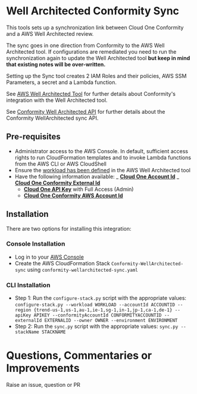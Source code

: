 # Well Architected Conformity Sync

This tools sets up a synchronization link between Cloud One Conformity and a AWS Well Architected review.

The sync goes in one direction from Conformity to the AWS Well Architected tool. If configurations are remediated you need to run the synchronization again to update the Well Architected tool **but keep in mind that existing notes will be over-written.**

Setting up the Sync tool creates 2 IAM Roles and their policies, AWS SSM Parameters, a secret and a Lambda function.

See [AWS Well Architected Tool](https://cloudone.trendmicro.com/docs/conformity/aws-integration/#aws-well-architected-tool) for further details about Conformity's integration with the Well Architected tool.

See [Conformity Well Architected API](https://cloudone.trendmicro.com/docs/conformity/api-reference/tag/Well-Architected-Tool) for further details about the Conformity WellArchitected sync API.

## Pre-requisites

- Administrator access to the AWS Console. In default, sufficient access rights to run CloudFormation templates and to invoke Lambda functions from the AWS CLI or AWS CloudShell
- Ensure the [workload has been defined](https://docs.aws.amazon.com/wellarchitected/latest/userguide/define-workload.html) in the AWS Well Architected tool
- Have the following information available:
  _ [**Cloud One Account Id**](https://cloudone.trendmicro.com/docs/cloud-account-management/aws/#cloud-account-page)
  _ [**Cloud One Conformity External Id**](https://cloudone.trendmicro.com/docs/conformity/api-reference/tag/External-IDs)
  - [**Cloud One API Key**](https://cloudone.trendmicro.com/docs/identity-and-account-management/c1-api-key/) with Full Access (Admin)
  - [**Cloud One Conformity AWS Account Id**](https://cloudone.trendmicro.com/docs/cloud-account-management/aws/#cloud-account-page)

## Installation

There are two options for installing this integration:

### Console Installation

- Log in to your [AWS Console](https://console.aws.amazon.com/)
- Create the AWS CloudFormation Stack `Conformity-WellArchitected-sync` using `conformity-wellarchitected-sync.yaml`

### CLI Installation

- Step 1: Run the `configure-stack.py` script with the appropriate values:
  `configure-stack.py --workload WORKLOAD --accountId ACCOUNTID --region {trend-us-1,us-1,au-1,ie-1,sg-1,in-1,jp-1,ca-1,de-1} --apiKey APIKEY --conformityAccountId CONFORMITYACCOUNTID --externalId EXTERNALID --owner OWNER --environment ENVIRONMENT`
- Step 2: Run the `sync.py` script with the appropriate values:
  `sync.py --stackName STACKNAME`

# Questions, Commentaries or Improvements

Raise an issue, question or PR
